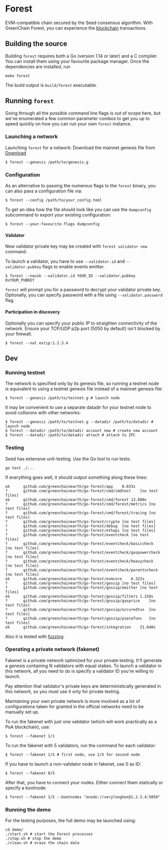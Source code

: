 # Forest 

EVM-compatible chain secured by the Seed consensus algorithm.
With GreenChain Forest, you can experience the [blockchain](https://www.greenchain.earth/) transactions.

## Building the source

Building `forest` requires both a Go (version 1.14 or later) and a C compiler. You can install
them using your favourite package manager. Once the dependencies are installed, run

```shell
make forest
```
The build output is ```build/forest``` executable.

## Running `forest`

Going through all the possible command line flags is out of scope here,
but we've enumerated a few common parameter combos to get you up to speed quickly
on how you can run your own `forest` instance.

### Launching a network

Launching `forest` for a network:
Download the mainnet genesis file from [Download](https://greenchain.earth/mainnet.g)

```shell
$ forest --genesis /path/to/genesis.g
```

### Configuration

As an alternative to passing the numerous flags to the `forest` binary, you can also pass a
configuration file via:

```shell
$ forest --config /path/to/your_config.toml
```

To get an idea how the file should look like you can use the `dumpconfig` subcommand to
export your existing configuration:

```shell
$ forest --your-favourite-flags dumpconfig
```

#### Validator

New validator private key may be created with `forest validator new` command.

To launch a validator, you have to use `--validator.id` and `--validator.pubkey` flags to enable events emitter.

```shell
$ forest --nousb --validator.id YOUR_ID --validator.pubkey 0xYOUR_PUBKEY
```

`forest` will prompt you for a password to decrypt your validator private key. Optionally, you can
specify password with a file using `--validator.password` flag.

#### Participation in discovery

Optionally you can specify your public IP to straighten connectivity of the network.
Ensure your TCP/UDP p2p port (5050 by default) isn't blocked by your firewall.

```shell
$ forest --nat extip:1.2.3.4
```

## Dev

### Running testnet

The network is specified only by its genesis file, so running a testnet node is equivalent to
using a testnet genesis file instead of a mainnet genesis file:
```shell
$ forest --genesis /path/to/testnet.g # launch node
```

It may be convenient to use a separate datadir for your testnet node to avoid collisions with other networks:
```shell
$ forest --genesis /path/to/testnet.g --datadir /path/to/datadir # launch node
$ forest --datadir /path/to/datadir account new # create new account
$ forest --datadir /path/to/datadir attach # attach to IPC
```

### Testing

Seed has extensive unit-testing. Use the Go tool to run tests:
```shell
go test ./...
```

If everything goes well, it should output something along these lines:
```
ok  	github.com/greenchainearth/go-forest/app	0.033s
?   	github.com/greenchainearth/go-forest/cmd/cmdtest	[no test files]
ok  	github.com/greenchainearth/go-forest/cmd/forest	13.890s
?   	github.com/greenchainearth/go-forest/cmd/forest/metrics	[no test files]
?   	github.com/greenchainearth/go-forest/cmd/forest/tracing	[no test files]
?   	github.com/greenchainearth/go-forest/crypto	[no test files]
?   	github.com/greenchainearth/go-forest/debug	[no test files]
?   	github.com/greenchainearth/go-forest/ethapi	[no test files]
?   	github.com/greenchainearth/go-forest/eventcheck	[no test files]
?   	github.com/greenchainearth/go-forest/eventcheck/basiccheck	[no test files]
?   	github.com/greenchainearth/go-forest/eventcheck/gaspowercheck	[no test files]
?   	github.com/greenchainearth/go-forest/eventcheck/heavycheck	[no test files]
?   	github.com/greenchainearth/go-forest/eventcheck/parentscheck	[no test files]
ok  	github.com/greenchainearth/go-forest/evmcore	6.322s
?   	github.com/greenchainearth/go-forest/gossip	[no test files]
?   	github.com/greenchainearth/go-forest/gossip/emitter	[no test files]
ok  	github.com/greenchainearth/go-forest/gossip/filters	1.250s
?   	github.com/greenchainearth/go-forest/gossip/gasprice	[no test files]
?   	github.com/greenchainearth/go-forest/gossip/occuredtxs	[no test files]
?   	github.com/greenchainearth/go-forest/gossip/piecefunc	[no test files]
ok  	github.com/greenchainearth/go-forest/integration	21.640s
```

Also it is tested with [fuzzing](./FUZZING.md).


### Operating a private network (fakenet)

Fakenet is a private network optimized for your private testing.
It'll generate a genesis containing N validators with equal stakes.
To launch a validator in this network, all you need to do is specify a validator ID you're willing to launch.

Pay attention that validator's private keys are deterministically generated in this network, so you must use it only for private testing.

Maintaining your own private network is more involved as a lot of configurations taken for
granted in the official networks need to be manually set up.

To run the fakenet with just one validator (which will work practically as a PoA blockchain), use:
```shell
$ forest --fakenet 1/1
```

To run the fakenet with 5 validators, run the command for each validator:
```shell
$ forest --fakenet 1/5 # first node, use 2/5 for second node
```

If you have to launch a non-validator node in fakenet, use 0 as ID:
```shell
$ forest --fakenet 0/5
```

After that, you have to connect your nodes. Either connect them statically or specify a bootnode:
```shell
$ forest --fakenet 1/5 --bootnodes "enode://verylonghex@1.2.3.4:5050"
```

### Running the demo

For the testing purposes, the full demo may be launched using:
```shell
cd demo/
./start.sh # start the Forest processes
./stop.sh # stop the demo
./clean.sh # erase the chain data
```
